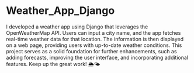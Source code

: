# Weather_App_Django
 I developed a weather app using Django that leverages the OpenWeatherMap API. Users can input a city name, and the app fetches real-time weather data for that location. The information is then displayed on a web page, providing users with up-to-date weather conditions. This project serves as a solid foundation for further enhancements, such as adding forecasts, improving the user interface, and incorporating additional features. Keep up the great work! 🌦️🌤️
